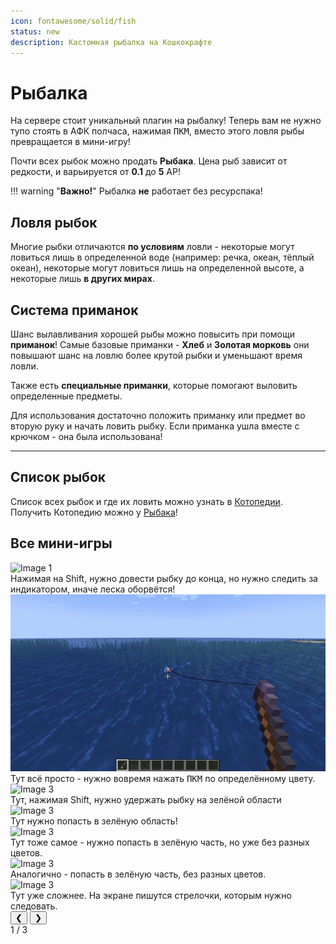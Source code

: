 ```yaml
---
icon: fontawesome/solid/fish
status: new
description: Кастомная рыбалка на Кошкокрафте
---
```


# Рыбалка

На сервере стоит уникальный плагин на рыбалку! Теперь вам не нужно тупо стоять в АФК полчаса, нажимая <span class="keys"><kbd>ПКМ</kbd></span>, вместо этого ловля рыбы превращается в мини-игру!

Почти всех рыбок можно продать **Рыбака**. Цена рыб зависит от редкости, и варьируется от **0.1** до **5** АР!  

!!! warning "**Важно!**"
    Рыбалка **не** работает без ресурспака!

## Ловля рыбок

Многие рыбки отличаются **по условиям** ловли - некоторые могут ловиться лишь в определенной воде (например: речка, океан, тёплый океан), некоторые могут ловиться лишь на определенной высоте, а некоторые лишь **в других мирах**.

## Система приманок

Шанс вылавливания хорошей рыбы можно повысить при помощи **приманок**! Самые базовые приманки - **Хлеб** и **Золотая морковь** они повышают шанс на ловлю более крутой рыбки и уменьшают время ловли.

Также есть **специальные приманки**, которые помогают выловить определенные предметы.

Для использования достаточно положить приманку или предмет во вторую руку и начать ловить рыбку. Если приманка ушла вместе с крючком - она была использована!

***

## Список рыбок

Список всех рыбок и где их ловить можно узнать в [Котопедии](../../items/custom_items/cotopedia.md). Получить Котопедию можно у [Рыбака](npc.md)!

## Все мини-игры

<div class="carousel-container">
  <div class="carousel">
    <div class="carousel-item">
      <img src="../../../assets/fishing/race.gif" class="carousel-image" alt="Image 1">
      <div class="carousel-caption">Нажимая на Shift, нужно довести рыбку до конца, но нужно следить за индикатором, иначе леска оборвётся!</div>
    </div>
    <div class="carousel-item">
      <img src="../../../assets/fishing/color.gif" class="carousel-image" alt="Image 2">
      <div class="carousel-caption">Тут всё просто - нужно вовремя нажать <span class="keys"><kbd>ПКМ</kbd></span> по определённому цвету.</div>
    </div>
    <div class="carousel-item">
      <img src="../../../assets/fishing/hold.gif" class="carousel-image" alt="Image 3">
      <div class="carousel-caption">Тут, нажимая Shift, нужно удержать рыбку на зелёной области </div>
    </div>
    <div class="carousel-item">
      <img src="../../../assets/fishing/click_v1.gif" class="carousel-image" alt="Image 3">
      <div class="carousel-caption">Тут нужно попасть в зелёную область! </div>
    </div>
    <div class="carousel-item">
      <img src="../../../assets/fishing/click_v2.gif" class="carousel-image" alt="Image 3">
      <div class="carousel-caption">Тут тоже самое - нужно попасть в зелёную часть, но уже без разных цветов.</div>
    </div>
    <div class="carousel-item">
      <img src="../../../assets/fishing/click_v3.gif" class="carousel-image" alt="Image 3">
      <div class="carousel-caption">Аналогично - попасть в зелёную часть, без разных цветов.</div>
    </div>
    <div class="carousel-item">
      <img src="../../../assets/fishing/dance.gif" class="carousel-image" alt="Image 3">
      <div class="carousel-caption">Тут уже сложнее. На экране пишутся стрелочки, которым нужно следовать.  </div>
    </div>
  </div>
  <button class="carousel-button prev-button">&#10094;</button>
  <button class="carousel-button next-button">&#10095;</button>
  <div class="carousel-counter">1 / 3</div>
</div>
